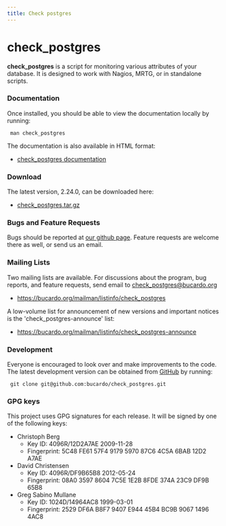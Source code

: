 ```yaml
---
title: Check postgres
---
```


# check_postgres #

**check_postgres** is a script for monitoring various attributes of your database. It is designed to work with Nagios, MRTG, or in standalone scripts.

### Documentation

Once installed, you should be able to view the documentation locally by running:

` man check_postgres`

The documentation is also available in HTML format:

-   [check_postgres documentation](http://bucardo.org/check_postgres/check_postgres.pl.html)

### Download

The latest version, 2.24.0, can be downloaded here:

-   [check_postgres.tar.gz](http://bucardo.org/downloads/check_postgres.tar.gz)

### Bugs and Feature Requests

Bugs should be reported at [our github page](https://github.com/bucardo/check_postgres/issues). Feature requests are welcome there as well, or send us an email.

### Mailing Lists

Two mailing lists are available. For discussions about the program, bug reports, and feature requests, send email to check_postgres@bucardo.org

-   <https://bucardo.org/mailman/listinfo/check_postgres>

A low-volume list for announcement of new versions and important notices is the 'check_postgres-announce' list:

-   <https://bucardo.org/mailman/listinfo/check_postgres-announce>

### Development

Everyone is encouraged to look over and make improvements to the code. The latest development version can be obtained from [GitHub](https://github.com/bucardo/check_postgres/) by running:

` git clone git@github.com:bucardo/check_postgres.git`

### GPG keys

This project uses GPG signatures for each release. It will be signed by one of the following keys:

* Christoph Berg
    * Key ID: 4096R/12D2A7AE 2009-11-28
    * Fingerprint: 5C48 FE61 57F4 9179 5970  87C6 4C5A 6BAB 12D2 A7AE
* David Christensen
    * Key ID: 4096R/DF9B65B8 2012-05-24
    * Fingerprint: 08A0 3597 8604 7C5E 1E2B  8FDE 374A 23C9 DF9B 65B8
* Greg Sabino Mullane
    * Key ID: 1024D/14964AC8 1999-03-01
    * Fingerprint: 2529 DF6A B8F7 9407 E944  45B4 BC9B 9067 1496 4AC8
